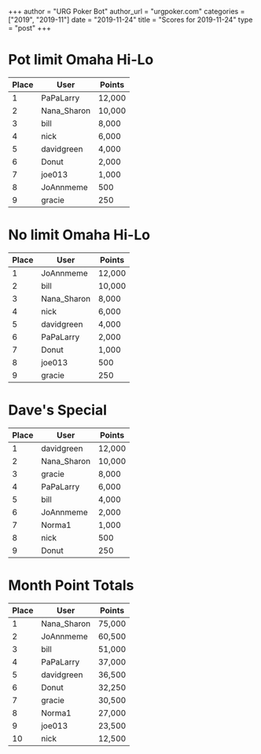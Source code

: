 +++
author = "URG Poker Bot"
author_url = "urgpoker.com"
categories = ["2019", "2019-11"]
date = "2019-11-24"
title = "Scores for 2019-11-24"
type = "post"
+++
# Pot limit Omaha Hi-Lo

| Place | User | Points |
|-------|------|--------|
| 1 | PaPaLarry | 12,000 |
| 2 | Nana_Sharon | 10,000 |
| 3 | bill | 8,000 |
| 4 | nick | 6,000 |
| 5 | davidgreen | 4,000 |
| 6 | Donut | 2,000 |
| 7 | joe013 | 1,000 |
| 8 | JoAnnmeme | 500 |
| 9 | gracie | 250 |

# No limit Omaha Hi-Lo

| Place | User | Points |
|-------|------|--------|
| 1 | JoAnnmeme | 12,000 |
| 2 | bill | 10,000 |
| 3 | Nana_Sharon | 8,000 |
| 4 | nick | 6,000 |
| 5 | davidgreen | 4,000 |
| 6 | PaPaLarry | 2,000 |
| 7 | Donut | 1,000 |
| 8 | joe013 | 500 |
| 9 | gracie | 250 |

# Dave's Special

| Place | User | Points |
|-------|------|--------|
| 1 | davidgreen | 12,000 |
| 2 | Nana_Sharon | 10,000 |
| 3 | gracie | 8,000 |
| 4 | PaPaLarry | 6,000 |
| 5 | bill | 4,000 |
| 6 | JoAnnmeme | 2,000 |
| 7 | Norma1 | 1,000 |
| 8 | nick | 500 |
| 9 | Donut | 250 |

# Month Point Totals

| Place | User | Points |
|-------|------|--------|
| 1 | Nana_Sharon | 75,000 |
| 2 | JoAnnmeme | 60,500 |
| 3 | bill | 51,000 |
| 4 | PaPaLarry | 37,000 |
| 5 | davidgreen | 36,500 |
| 6 | Donut | 32,250 |
| 7 | gracie | 30,500 |
| 8 | Norma1 | 27,000 |
| 9 | joe013 | 23,500 |
| 10 | nick | 12,500 |
